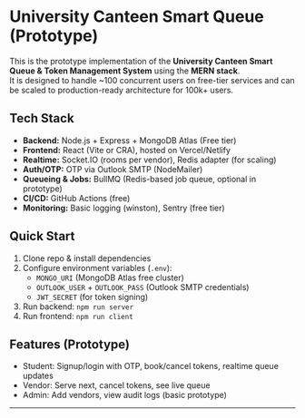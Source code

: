 # University Canteen Smart Queue (Prototype)

This is the prototype implementation of the **University Canteen Smart Queue & Token Management System** using the **MERN stack**.  
It is designed to handle ~100 concurrent users on free-tier services and can be scaled to production-ready architecture for 100k+ users.

## Tech Stack
- **Backend:** Node.js + Express + MongoDB Atlas (Free tier)
- **Frontend:** React (Vite or CRA), hosted on Vercel/Netlify
- **Realtime:** Socket.IO (rooms per vendor), Redis adapter (for scaling)
- **Auth/OTP:** OTP via Outlook SMTP (NodeMailer)
- **Queueing & Jobs:** BullMQ (Redis-based job queue, optional in prototype)
- **CI/CD:** GitHub Actions (free)
- **Monitoring:** Basic logging (winston), Sentry (free tier)

## Quick Start
1. Clone repo & install dependencies
2. Configure environment variables (`.env`):
   - `MONGO_URI` (MongoDB Atlas free cluster)
   - `OUTLOOK_USER` + `OUTLOOK_PASS` (Outlook SMTP credentials)
   - `JWT_SECRET` (for token signing)
3. Run backend: `npm run server`
4. Run frontend: `npm run client`

## Features (Prototype)
- Student: Signup/login with OTP, book/cancel tokens, realtime queue updates
- Vendor: Serve next, cancel tokens, see live queue
- Admin: Add vendors, view audit logs (basic prototype)

---
